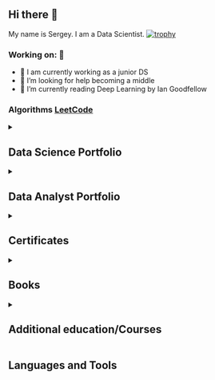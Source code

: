 ## Hi there 👋
My name is Sergey. I am a Data Scientist.
[![trophy](https://github-profile-trophy.vercel.app/?username=ryo-ma&theme=onedark)](https://github.com/ryo-ma/github-profile-trophy)

### Working on: 🚀
- 🔭 I am currently working as a junior DS
- 🤔 I’m looking for help becoming a middle
- 🌱 I’m currently reading Deep Learning by Ian Goodfellow

### Algorithms [LeetCode](https://leetcode.com/u/Sergey-Misyura/)

<details><summary><h2>Data Science Portfolio</h2></summary>
    ● Analysis of the volume of a stable part of funds <a href=https://github.com/Sergey-Misyura/virtual-internship-sber>Sber Virtual Internship</a><br>
    ● Service for assigning ratings and categories to film reviews <a href=https://github.com/Sergey-Misyura/Pet-projects-DS/tree/main/Movie%20review%20classifier>Movie review classifier</a><br>
    ● Classifier of agricultural crops based on changes in vegetation indices in time sequence <a href=https://github.com/Sergey-Misyura/digital-breakthrough/tree/main/Innopolis>Agricultural classifier</a><br>
    ● Falcon 9 first stage landing success <a href=https://github.com/Sergey-Misyura/IBM-Data-Science/blob/main/10.%20Data%20Science%20and%20Machine%20Learning%20Capstone%20Project/Module%205%20-%20Present%20Your%20Data-Driven%20Insights/ds-capstone-template-edx.pdf>Falcon 9 project</a><br>
    ● Classifying European Money Denominations <a href=https://github.com/Sergey-Misyura/IBM-Deep-Learning/tree/main/6.%20Applied%20Deep%20Learning%20Capstone%20Project>Money project</a><br>
</details>

<details><summary><h2>Data Analyst Portfolio</h2></summary>
    ● Analysis Adidas US retailers sales and dashboard <a href=https://github.com/Sergey-Misyura/Adidas-Sales-Analysis>Adidas Analysis</a><br>
    ● Airline dataset analysis and interactive dashboard <a href=https://github.com/Sergey-Misyura/IBM-Data-Science/blob/main/8.%20Visualizing%20Data%20with%20Python/Module%206%20-%20Creating%20Dashboards%20with%20Plotly%20and%20Dash/dash_interactivity2.py>Airline interactive</a><br>
    ● Alysis of agricultural crops based on changes in vegetation indices in time sequence <a href=https://github.com/Sergey-Misyura/digital-breakthrough/tree/main/Innopolis>Agricultural classifier</a><br>
    ● Alysis of Falcon 9 first stage landing success <a href=https://github.com/Sergey-Misyura/IBM-Data-Science/blob/main/10.%20Data%20Science%20and%20Machine%20Learning%20Capstone%20Project/Module%205%20-%20Present%20Your%20Data-Driven%20Insights/ds-capstone-template-edx.pdf>Falcon 9 project</a><br>
</details>

<details><summary><h2>Certificates</h2></summary>
Content goes here.
</details>

<details><summary><h2>Books</h2></summary>
    ● Data Science from scratch (2021). Joel Grus<br>
    ● Python One-Liners: Write Concise, Eloquent Python Like a Professional (2022). Christian Mayer<br>
    ● Machine Learning with Python Cookbook (2018). Chris Albon<br>
    ● Pure Python. The intricacies of programming for the pros (2018). Dan Bader <br>
    ● Practical Statistics for Data Scientists (2018). Andrew Bruce and Peter Bruce<br>
    ● Self-taught programmer (2018). Cory Althoff<br>
    ● ТЕОРИЯ ВЕРОЯТНОСТЕЙ И МАТЕМАТИЧЕСКАЯ СТАТИСТИКА (2018). Е. А. ТРОФИМОВА, Н. В. КИСЛЯК, Д. В. ГИЛЁВ<br>
    ● Python data science Handbook (2016). Jake Vanderplas<br>
    ● Introducing Python (2014). Bill Lubanovic <br>
</details>

<details><summary><h2>Additional education/Courses</h2></summary>
Content goes here.
</details>

## Languages and Tools 
<div>



